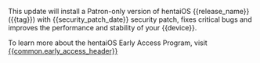 This update will install a Patron-only version of hentaiOS {{release_name}} ({{tag}}) with {{security_patch_date}} security patch, fixes critical bugs and improves the performance and stability of your {{device}}.

To learn more about the hentaiOS Early Access Program, visit [{{common.early_access_header}}]({{common.early_access_url}})

